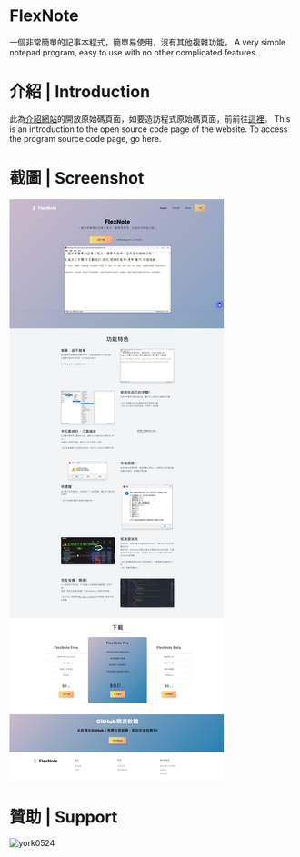 # FlexNote
一個非常簡單的記事本程式，簡單易使用，沒有其他複雜功能。 A very simple notepad program, easy to use with no other complicated features. 

# 介紹 | Introduction
此為[介紹網站](https://york9675.github.io/flexnote/)的開放原始碼頁面，如要造訪程式原始碼頁面，前前往[這裡](https://github.com/york9675/flexnote-app)。 This is an introduction to the open source code page of the website. To access the program source code page, go here.

# 截圖 | Screenshot
![Screenshot](https://github.com/york9675/flexnote/raw/main/screenshot.jpeg)

# 贊助 | Support
<p><a href="https://www.buymeacoffee.com/york0524"><img align="left" src="https://cdn.buymeacoffee.com/buttons/v2/default-yellow.png" height="50" width="210" alt="york0524"></a></p>
